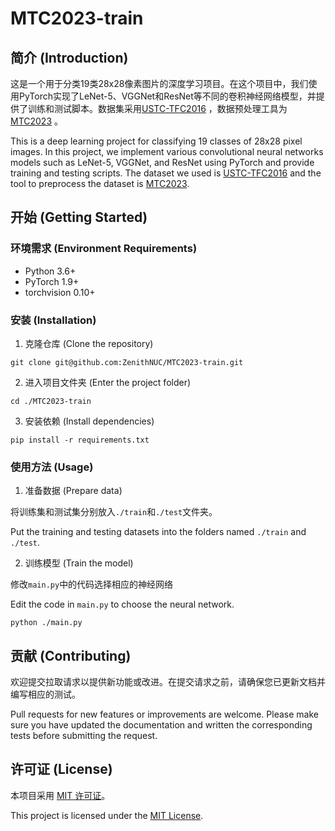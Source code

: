 # MTC2023-train

## 简介 (Introduction)

这是一个用于分类19类28x28像素图片的深度学习项目。在这个项目中，我们使用PyTorch实现了LeNet-5、VGGNet和ResNet等不同的卷积神经网络模型，并提供了训练和测试脚本。数据集采用[USTC-TFC2016](https://github.com/yungshenglu/USTC-TFC2016) ，数据预处理工具为[MTC2023](https://github.com/ZenithNUC/MTC2023) 。

This is a deep learning project for classifying 19 classes of 28x28 pixel images. In this project, we implement various convolutional neural networks models such as LeNet-5, VGGNet, and ResNet using PyTorch and provide training and testing scripts. The dataset we used is [USTC-TFC2016](https://github.com/yungshenglu/USTC-TFC2016) and the tool to preprocess the dataset is [MTC2023](https://github.com/ZenithNUC/MTC2023).

## 开始 (Getting Started)

### 环境需求 (Environment Requirements)

- Python 3.6+
- PyTorch 1.9+
- torchvision 0.10+

### 安装 (Installation)

1. 克隆仓库 (Clone the repository)

```shell
git clone git@github.com:ZenithNUC/MTC2023-train.git
```

2. 进入项目文件夹 (Enter the project folder)

```shell
cd ./MTC2023-train
```

3. 安装依赖 (Install dependencies)

```shell
pip install -r requirements.txt
```

### 使用方法 (Usage)

1. 准备数据 (Prepare data)

将训练集和测试集分别放入`./train`和`./test`文件夹。

Put the training and testing datasets into the folders named `./train` and `./test`.


2. 训练模型 (Train the model)

修改`main.py`中的代码选择相应的神经网络

Edit the code in `main.py` to choose the neural network.

```shell
python ./main.py
```

## 贡献 (Contributing)

欢迎提交拉取请求以提供新功能或改进。在提交请求之前，请确保您已更新文档并编写相应的测试。

Pull requests for new features or improvements are welcome. Please make sure you have updated the documentation and written the corresponding tests before submitting the request.

## 许可证 (License)

本项目采用 [MIT 许可证](LICENSE)。

This project is licensed under the [MIT License](LICENSE).